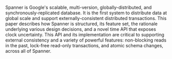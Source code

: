 Spanner is Google's scalable, multi-version, globally-distributed, and
synchronously-replicated database. It is the first system to distribute data at
global scale and support externally-consistent distributed transactions. This
paper describes how Spanner is structured, its feature set, the rationale
underlying various design decisions, and a novel time API that exposes clock
uncertainty. This API and its implementation are critical to supporting external
consistency and a variety of powerful features: non-blocking reads in the past,
lock-free read-only transactions, and atomic schema changes, across all of
Spanner.

